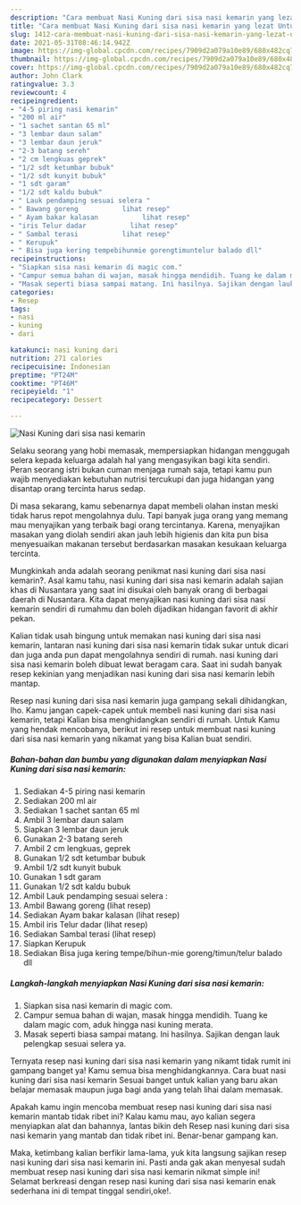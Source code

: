 ```yaml
---
description: "Cara membuat Nasi Kuning dari sisa nasi kemarin yang lezat Untuk Jualan"
title: "Cara membuat Nasi Kuning dari sisa nasi kemarin yang lezat Untuk Jualan"
slug: 1412-cara-membuat-nasi-kuning-dari-sisa-nasi-kemarin-yang-lezat-untuk-jualan
date: 2021-05-31T08:46:14.942Z
image: https://img-global.cpcdn.com/recipes/7909d2a079a10e89/680x482cq70/nasi-kuning-dari-sisa-nasi-kemarin-foto-resep-utama.jpg
thumbnail: https://img-global.cpcdn.com/recipes/7909d2a079a10e89/680x482cq70/nasi-kuning-dari-sisa-nasi-kemarin-foto-resep-utama.jpg
cover: https://img-global.cpcdn.com/recipes/7909d2a079a10e89/680x482cq70/nasi-kuning-dari-sisa-nasi-kemarin-foto-resep-utama.jpg
author: John Clark
ratingvalue: 3.3
reviewcount: 4
recipeingredient:
- "4-5 piring nasi kemarin"
- "200 ml air"
- "1 sachet santan 65 ml"
- "3 lembar daun salam"
- "3 lembar daun jeruk"
- "2-3 batang sereh"
- "2 cm lengkuas geprek"
- "1/2 sdt ketumbar bubuk"
- "1/2 sdt kunyit bubuk"
- "1 sdt garam"
- "1/2 sdt kaldu bubuk"
- " Lauk pendamping sesuai selera "
- " Bawang goreng           lihat resep"
- " Ayam bakar kalasan           lihat resep"
- "iris Telur dadar           lihat resep"
- " Sambal terasi           lihat resep"
- " Kerupuk"
- " Bisa juga kering tempebihunmie gorengtimuntelur balado dll"
recipeinstructions:
- "Siapkan sisa nasi kemarin di magic com."
- "Campur semua bahan di wajan, masak hingga mendidih. Tuang ke dalam magic com, aduk hingga nasi kuning merata."
- "Masak seperti biasa sampai matang. Ini hasilnya. Sajikan dengan lauk pelengkap sesuai selera ya."
categories:
- Resep
tags:
- nasi
- kuning
- dari

katakunci: nasi kuning dari 
nutrition: 271 calories
recipecuisine: Indonesian
preptime: "PT24M"
cooktime: "PT46M"
recipeyield: "1"
recipecategory: Dessert

---
```



![Nasi Kuning dari sisa nasi kemarin](https://img-global.cpcdn.com/recipes/7909d2a079a10e89/680x482cq70/nasi-kuning-dari-sisa-nasi-kemarin-foto-resep-utama.jpg)

Selaku seorang yang hobi memasak, mempersiapkan hidangan menggugah selera kepada keluarga adalah hal yang mengasyikan bagi kita sendiri. Peran seorang istri bukan cuman menjaga rumah saja, tetapi kamu pun wajib menyediakan kebutuhan nutrisi tercukupi dan juga hidangan yang disantap orang tercinta harus sedap.

Di masa  sekarang, kamu sebenarnya dapat membeli olahan instan meski tidak harus repot mengolahnya dulu. Tapi banyak juga orang yang memang mau menyajikan yang terbaik bagi orang tercintanya. Karena, menyajikan masakan yang diolah sendiri akan jauh lebih higienis dan kita pun bisa menyesuaikan makanan tersebut berdasarkan masakan kesukaan keluarga tercinta. 



Mungkinkah anda adalah seorang penikmat nasi kuning dari sisa nasi kemarin?. Asal kamu tahu, nasi kuning dari sisa nasi kemarin adalah sajian khas di Nusantara yang saat ini disukai oleh banyak orang di berbagai daerah di Nusantara. Kita dapat menyajikan nasi kuning dari sisa nasi kemarin sendiri di rumahmu dan boleh dijadikan hidangan favorit di akhir pekan.

Kalian tidak usah bingung untuk memakan nasi kuning dari sisa nasi kemarin, lantaran nasi kuning dari sisa nasi kemarin tidak sukar untuk dicari dan juga anda pun dapat mengolahnya sendiri di rumah. nasi kuning dari sisa nasi kemarin boleh dibuat lewat beragam cara. Saat ini sudah banyak resep kekinian yang menjadikan nasi kuning dari sisa nasi kemarin lebih mantap.

Resep nasi kuning dari sisa nasi kemarin juga gampang sekali dihidangkan, lho. Kamu jangan capek-capek untuk membeli nasi kuning dari sisa nasi kemarin, tetapi Kalian bisa menghidangkan sendiri di rumah. Untuk Kamu yang hendak mencobanya, berikut ini resep untuk membuat nasi kuning dari sisa nasi kemarin yang nikamat yang bisa Kalian buat sendiri.

<!--inarticleads1-->

##### Bahan-bahan dan bumbu yang digunakan dalam menyiapkan Nasi Kuning dari sisa nasi kemarin:

1. Sediakan 4-5 piring nasi kemarin
1. Sediakan 200 ml air
1. Sediakan 1 sachet santan 65 ml
1. Ambil 3 lembar daun salam
1. Siapkan 3 lembar daun jeruk
1. Gunakan 2-3 batang sereh
1. Ambil 2 cm lengkuas, geprek
1. Gunakan 1/2 sdt ketumbar bubuk
1. Ambil 1/2 sdt kunyit bubuk
1. Gunakan 1 sdt garam
1. Gunakan 1/2 sdt kaldu bubuk
1. Ambil  Lauk pendamping sesuai selera :
1. Ambil  Bawang goreng           (lihat resep)
1. Sediakan  Ayam bakar kalasan           (lihat resep)
1. Ambil iris Telur dadar           (lihat resep)
1. Sediakan  Sambal terasi           (lihat resep)
1. Siapkan  Kerupuk
1. Sediakan  Bisa juga kering tempe/bihun-mie goreng/timun/telur balado dll




<!--inarticleads2-->

##### Langkah-langkah menyiapkan Nasi Kuning dari sisa nasi kemarin:

1. Siapkan sisa nasi kemarin di magic com.
1. Campur semua bahan di wajan, masak hingga mendidih. Tuang ke dalam magic com, aduk hingga nasi kuning merata.
1. Masak seperti biasa sampai matang. Ini hasilnya. Sajikan dengan lauk pelengkap sesuai selera ya.




Ternyata resep nasi kuning dari sisa nasi kemarin yang nikamt tidak rumit ini gampang banget ya! Kamu semua bisa menghidangkannya. Cara buat nasi kuning dari sisa nasi kemarin Sesuai banget untuk kalian yang baru akan belajar memasak maupun juga bagi anda yang telah lihai dalam memasak.

Apakah kamu ingin mencoba membuat resep nasi kuning dari sisa nasi kemarin mantab tidak ribet ini? Kalau kamu mau, ayo kalian segera menyiapkan alat dan bahannya, lantas bikin deh Resep nasi kuning dari sisa nasi kemarin yang mantab dan tidak ribet ini. Benar-benar gampang kan. 

Maka, ketimbang kalian berfikir lama-lama, yuk kita langsung sajikan resep nasi kuning dari sisa nasi kemarin ini. Pasti anda gak akan menyesal sudah membuat resep nasi kuning dari sisa nasi kemarin nikmat simple ini! Selamat berkreasi dengan resep nasi kuning dari sisa nasi kemarin enak sederhana ini di tempat tinggal sendiri,oke!.

